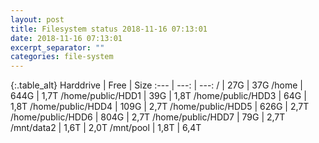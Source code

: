 ```yaml
---
layout: post
title: Filesystem status 2018-11-16 07:13:01
date: 2018-11-16 07:13:01
excerpt_separator: ""
categories: file-system
---
```

{:.table_alt}
Harddrive | Free | Size
:--- | ---: | ---:
/ | 27G | 37G
/home | 644G | 1,7T
/home/public/HDD1 | 39G | 1,8T
/home/public/HDD3 | 64G | 1,8T
/home/public/HDD4 | 109G | 2,7T
/home/public/HDD5 | 626G | 2,7T
/home/public/HDD6 | 804G | 2,7T
/home/public/HDD7 | 79G | 2,7T
/mnt/data2 | 1,6T | 2,0T
/mnt/pool | 1,8T | 6,4T
